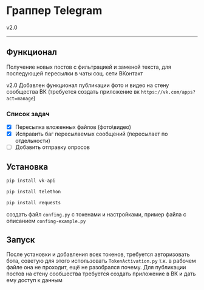 # Граппер Telegram
v2.0
____
## Функционал
Получение новых постов с фильтрацией и заменой текста, для последующей пересылки в чаты соц. сети ВКонтакт

v2.0
Добавлен функционал публикации фото и видео на стену сообщества ВК (требуется создать приложение вк `https://vk.com/apps?act=manage`)

### Список задач
- [X] Пересылка вложенных файлов (фото\видео)
- [X] Исправить баг пересылаемых сообщений (пересылает по отдельности)
- [ ] Добавить отправку опросов

## Установка
``` python
pip install vk-api
```
``` python
pip install telethon
```
``` python
pip install requests
```
создать файл `confing.py` с токенами и настройками,
пример файла с описанием `confing-example.py`

## Запуск
После установки и добавления всех токенов, требуется авторизовать 
бота, советую для этого использовать `TokenActivation.py` т.к. 
в рабочем файле она не проходит, ещё не разобрался почему.
Для публикации постов на стену сообшества требуется создать приложение в ВК и дать ему доступ к данным
